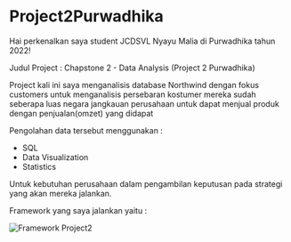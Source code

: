 # Project2Purwadhika
Hai perkenalkan saya student JCDSVL Nyayu Malia di Purwadhika tahun 2022!

Judul Project : Chapstone 2 - Data Analysis (Project 2 Purwadhika)

Project kali ini saya menganalisis database Northwind dengan fokus customers untuk menganalisis persebaran kostumer mereka sudah seberapa luas negara jangkauan perusahaan untuk dapat menjual produk dengan penjualan(omzet) yang didapat

Pengolahan data tersebut menggunakan :
- SQL
- Data Visualization
- Statistics 

Untuk kebutuhan perusahaan dalam pengambilan keputusan pada strategi yang akan mereka jalankan.

Framework yang saya jalankan yaitu :


![Framework Project2](https://user-images.githubusercontent.com/100057330/161379857-d389cf99-b726-4af1-85bf-16a9eef59cab.jpg)
